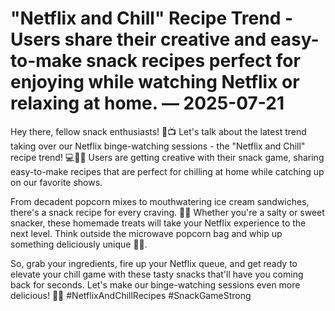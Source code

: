 # "Netflix and Chill" Recipe Trend - Users share their creative and easy-to-make snack recipes perfect for enjoying while watching Netflix or relaxing at home. — 2025-07-21

Hey there, fellow snack enthusiasts! 🍿📺 Let's talk about the latest trend taking over our Netflix binge-watching sessions - the "Netflix and Chill" recipe trend! 💻🍫🍦 Users are getting creative with their snack game, sharing easy-to-make recipes that are perfect for chilling at home while catching up on our favorite shows.

From decadent popcorn mixes to mouthwatering ice cream sandwiches, there's a snack recipe for every craving. 🍨🍭 Whether you're a salty or sweet snacker, these homemade treats will take your Netflix experience to the next level. Think outside the microwave popcorn bag and whip up something deliciously unique 🍬🌈.

So, grab your ingredients, fire up your Netflix queue, and get ready to elevate your chill game with these tasty snacks that'll have you coming back for seconds. Let's make our binge-watching sessions even more delicious! 🍿🥤 #NetflixAndChillRecipes #SnackGameStrong